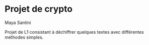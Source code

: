 # Projet de crypto
Maya Santini

Projet de L1 consistant à déchiffrer quelques textes avec différentes méthodes simples.
